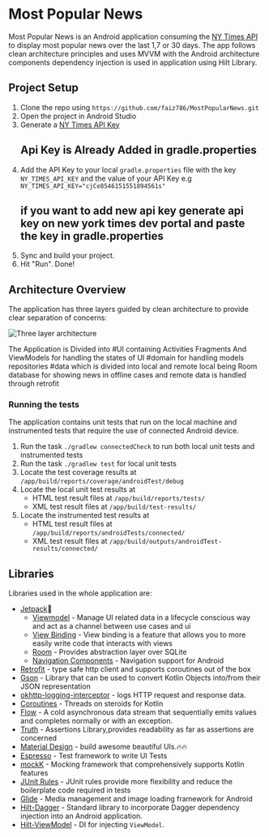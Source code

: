 
# Most Popular News

Most Popular News is an Android application consuming the [NY Times API](https://developer.nytimes.com/) 
to display most popular news over the last 1,7 or 30 days. The app follows clean architecture principles 
and uses MVVM with the Android architecture components dependency injection is used in application using Hilt Library.


## Project Setup

1. Clone the repo using ```https://github.com/faiz786/MostPopularNews.git```
1. Open the project in Android Studio
1. Generate a [NY Times API Key](https://developer.nytimes.com/get-started) 
   ## Api Key is Already Added in gradle.properties
1. Add the API Key to your local `gradle.properties` file with the key `NY_TIMES_API_KEY` 
    and the value of your API Key e.g `NY_TIMES_API_KEY="cjCe8546151551894561s"`
   ## if you want to add new api key generate api key on new york times dev portal and paste the key in gradle.properties
1. Sync and build your project.
1. Hit "Run". Done!
## Architecture Overview

The application has three layers guided by clean architecture to provide clear 
separation of concerns:

![Three layer architecture](https://developer.android.com/topic/libraries/architecture/images/mad-arch-domain-overview.png)

The Application is Divided into 
#UI containing Activities Fragments And ViewModels for handling the states of UI 
#domain for handling models repositories
#data which is divided into local and remote local being Room database for showing news in offline cases and remote data is handled through retrofit



### Running the tests

The application contains unit tests that run on the local machine and instrumented tests that 
require the use of connected Android device. 

1. Run the task `./gradlew connectedCheck` to run both local unit tests and instrumented tests
1. Run the task `./gradlew test` for local unit tests
1. Locate the test coverage results at `/app/build/reports/coverage/androidTest/debug`
1. Locate the local unit test results at
    - HTML test result files at `/app/build/reports/tests/`
    - XML test result files at `/app/build/test-results/`
1. Locate the instrumented test results at
    - HTML test result files at `/app/build/reports/androidTests/connected/`
    - XML test result files at `/app/build/outputs/androidTest-results/connected/`
## Libraries

 
Libraries used in the whole application are:

- [Jetpack](https://developer.android.com/jetpack)🚀
  - [Viewmodel](https://developer.android.com/topic/libraries/architecture/viewmodel) - Manage UI related data in a lifecycle conscious way 
    and act as a channel between use cases and ui
  - [View Binding](https://developer.android.com/topic/libraries/data-binding) - View binding is a feature that allows you to more easily write code that interacts with views
  - [Room](https://developer.android.com/training/data-storage/room) - Provides abstraction layer over SQLite
  - [Navigation Components](https://developer.android.com/guide/navigation/navigation-getting-started) - Navigation support for Android
- [Retrofit](https://square.github.io/retrofit/) - type safe http client and supports coroutines out of the box
- [Gson](https://github.com/square/moshi) - Library that can be used to convert Kotlin Objects into/from their JSON representation
- [okhttp-logging-interceptor](https://github.com/square/okhttp/blob/master/okhttp-logging-interceptor/README.md) - logs HTTP request and response data.
- [Coroutines](https://kotlinlang.org/docs/reference/coroutines-overview.html) - Threads on steroids for Kotlin 
- [Flow](https://kotlin.github.io/kotlinx.coroutines/kotlinx-coroutines-core/kotlinx.coroutines.flow/-flow/) - A cold asynchronous data stream that sequentially emits values and completes normally or with an exception. 
- [Truth](https://truth.dev/) - Assertions Library,provides readability as far as assertions are concerned
- [Material Design](https://material.io/develop/android/docs/getting-started/) - build awesome beautiful UIs.🔥🔥
- [Espresso](https://developer.android.com/training/testing/espresso) - Test framework to write UI Tests
- [mockK](https://mockk.io/) - Mocking framework that comprehensively supports Kotlin features
- [JUnit Rules](https://developer.android.com/training/testing/instrumented-tests/androidx-test-libraries/rules) - JUnit rules provide more flexibility and reduce the boilerplate code required in tests
- [Glide](https://github.com/bumptech/glide) - Media management and image loading framework for Android 
- [Hilt-Dagger](https://dagger.dev/hilt/) - Standard library to incorporate Dagger dependency injection into an Android application.
- [Hilt-ViewModel](https://developer.android.com/training/dependency-injection/hilt-jetpack) - DI for injecting `ViewModel`.

